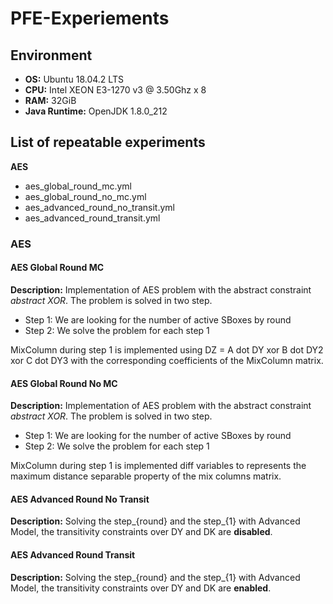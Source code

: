 # PFE-Experiements	

## Environment
- **OS:** Ubuntu 18.04.2 LTS
- **CPU:** Intel XEON E3-1270 v3 @ 3.50Ghz x 8
- **RAM:** 32GiB
- **Java Runtime:** OpenJDK 1.8.0_212

## List of repeatable experiments
**AES**
- aes_global_round_mc.yml
- aes_global_round_no_mc.yml
- aes_advanced_round_no_transit.yml
- aes_advanced_round_transit.yml

### AES
#### AES Global Round MC
**Description:**
Implementation of AES problem with the abstract constraint *abstract XOR*. The problem is solved in two step.
- Step 1: We are looking for the number of active SBoxes by round
- Step 2: We solve the problem for each step 1

MixColumn during step 1 is implemented using DZ = A dot DY xor B dot DY2 xor C dot DY3 with the corresponding coefficients of the MixColumn matrix.

#### AES Global Round No MC
**Description:**
Implementation of AES problem with the abstract constraint *abstract XOR*. The problem is solved in two step.
- Step 1: We are looking for the number of active SBoxes by round
- Step 2: We solve the problem for each step 1

MixColumn during step 1 is implemented diff variables to represents the maximum distance separable property of the mix columns matrix.

#### AES Advanced Round No Transit
**Description:**
Solving the step_{round} and the step_{1} with Advanced Model, the transitivity constraints over DY and DK are **disabled**.

#### AES Advanced Round Transit
**Description:**
Solving the step_{round} and the step_{1} with Advanced Model, the transitivity constraints over DY and DK are **enabled**.
